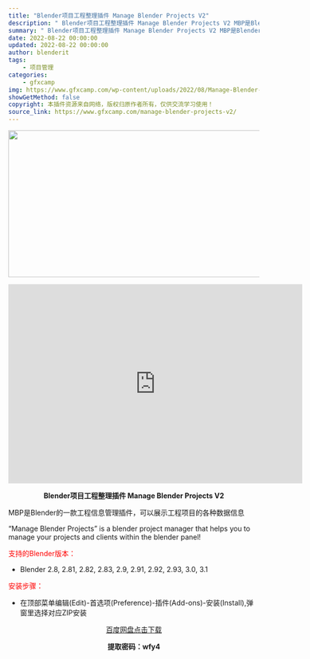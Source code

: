 ```yaml
---
title: "Blender项目工程整理插件 Manage Blender Projects V2"
description: "﻿ Blender项目工程整理插件 Manage Blender Projects V2 MBP是Blender的一款工程信息管理插件，可以展示工程项目的各种数据信息 “Manage Bl..."
summary: "﻿ Blender项目工程整理插件 Manage Blender Projects V2 MBP是Blender的一款工程信息管理插件，可以展示工程项目的各种数据信息 “Manage Bl..."
date: 2022-08-22 00:00:00
updated: 2022-08-22 00:00:00
author: blenderit
tags: 
    - 项目管理
categories:
    - gfxcamp
img: https://www.gfxcamp.com/wp-content/uploads/2022/08/Manage-Blender-Projects-V2.jpg
showGetMethod: false
copyright: 本插件资源来自网络，版权归原作者所有，仅供交流学习使用！
source_link: https://www.gfxcamp.com/manage-blender-projects-v2/
---
```

<div><p><img decoding="async" class="aligncenter size-full wp-image-106246" src="https://www.gfxcamp.com/wp-content/uploads/2022/08/Manage-Blender-Projects-V2.jpg" data-src="https://www.gfxcamp.com/wp-content/uploads/2022/08/Manage-Blender-Projects-V2.jpg" alt="" width="590" height="295" data-srcset="https://www.gfxcamp.com/wp-content/uploads/2022/08/Manage-Blender-Projects-V2.jpg 590w, https://www.gfxcamp.com/wp-content/uploads/2022/08/Manage-Blender-Projects-V2-150x75.jpg 150w" data-sizes="(max-width: 590px) 100vw, 590px"></p><p style="text-align: center;"><iframe loading="lazy" src="https://player.youku.com/embed/XNTg5NTYwNzA0NA==" width="590" height="400" frameborder="0" allowfullscreen="allowfullscreen" data-mce-fragment="1"><span data-mce-type="bookmark" style="display: inline-block; width: 0px; overflow: hidden; line-height: 0;" class="mce_SELRES_start">﻿</span></iframe></p><p style="text-align: center;"><strong>Blender项目工程整理插件 Manage Blender Projects V2</strong></p><p>MBP是Blender的一款工程信息管理插件，可以展示工程项目的各种数据信息</p><p>“Manage Blender Projects” is a blender project manager that helps you to manage your projects and clients within the blender panel!</p><p style="text-align: left;"><span style="color: #ff0000;">支持的Blender版本：</span></p><ul>
<li style="text-align: left;">Blender 2.8, 2.81, 2.82, 2.83, 2.9, 2.91, 2.92, 2.93, 3.0, 3.1</li>
</ul><p style="text-align: left;"><span style="color: #ff0000;">安装步骤：</span></p><ul>
<li>在顶部菜单编辑(Edit)-首选项(Preference)-插件(Add-ons)-安装(Install),弹窗里选择对应ZIP安装</li>
</ul><p style="text-align: center;"><a class="maxbutton-3 maxbutton maxbutton-baidu" target="_blank" rel="noopener" href="https://pan.baidu.com/s/1-ujlrNOVNplPadrBeWyUdQ?pwd=wfy4"><span class="mb-text">百度网盘点击下载</span></a></p><p style="text-align: center;"><strong>提取密码：wfy4</strong></p></div>